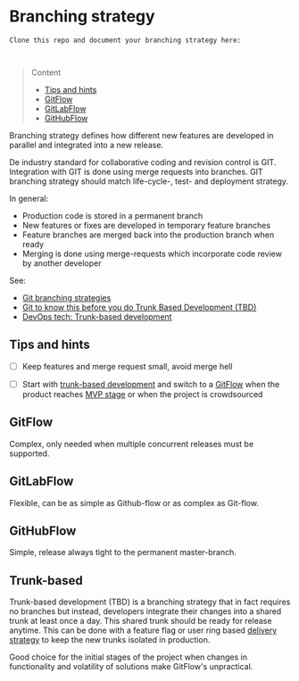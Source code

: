 # Branching strategy

```
Clone this repo and document your branching strategy here:



```
> Content
> - [Tips and hints](#tips-and-hints)
> - [GitFlow](#gitflow)
> - [GitLabFlow](#gitlabflow)
> - [GitHubFlow](#githubflow)

Branching strategy defines how different new features are developed in parallel and integrated into a new release. 

De industry standard for collaborative coding and revision control is GIT. 
Integration with GIT is done using merge requests into branches. 
GIT branching strategy should match life-cycle-, test- and deployment strategy.

In general:
- Production code is stored in a permanent branch  
- New features or fixes are developed in temporary feature branches
- Feature branches are merged back into the production branch when ready 
- Merging is done using merge-requests which incorporate code review by another developer

See: 

- [Git branching strategies](https://www.flagship.io/git-branching-strategies/) 
- [Git to know this before you do Trunk Based Development (TBD)](https://medium.com/contino-engineering/git-to-know-this-before-you-do-trunk-based-development-tbd-476bc8a7c22f)
- [DevOps tech: Trunk-based development](https://cloud.google.com/architecture/devops/devops-tech-trunk-based-development)

## Tips and hints

- [ ] Keep features and merge request small, avoid merge hell


- [ ] Start with [trunk-based development](branching-strategy.md#trunk-based) and switch to a [GitFlow](branching-strategy.md) when the product reaches [MVP stage](project-plan.md#minimum-viable-product) or when the project is crowdsourced


## GitFlow

Complex, only needed when multiple concurrent releases must be supported.

## GitLabFlow

Flexible, can be as simple as Github-flow or as complex as Git-flow. 

## GitHubFlow

Simple, release always tight to the permanent master-branch.

## Trunk-based

Trunk-based development (TBD) is a branching strategy that in fact requires no branches but instead, 
developers integrate their changes into a shared trunk at least once a day. This shared trunk 
should be ready for release anytime. This can be done with a feature flag or user ring based [delivery strategy](delivery-strategy.md)
to keep the new trunks isolated in production.

Good choice for the initial stages of the project when changes in functionality and volatility of solutions make GitFlow's unpractical.